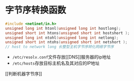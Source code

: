 # 字节序转换函数

```c++
#include <netinet/in.h>
unsigned long int htonl(unsigned long int hostlong);
unsigned short int htons(unsigned short int hostshort );
unsigned long int ntohl(unsigned long int netlong);
unsigned short int ntohs(unsigned short int netshort );
// host to network long 长整型主机字节序转化网络字节序
```
- `/etc/resolv.conf`文件存放[[DNS]]服务器的ip地址
- `/etc/hosts`存放目标主机名及其对应的IP地址

[[判断机器字节序]]